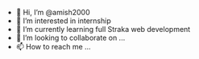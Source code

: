 - 👋 Hi, I’m @amish2000
- 👀 I’m interested in internship
- 🌱 I’m currently learning full Straka web development 
- 💞️ I’m looking to collaborate on ...
- 📫 How to reach me ...

<!---
amish2000/amish2000 is a ✨ special ✨ repository because its `README.md` (this file) appears on your GitHub profile.
You can click the Preview link to take a look at your changes.
--->
